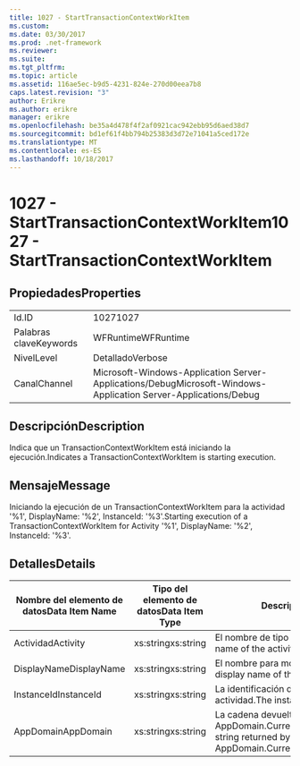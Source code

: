 ```yaml
---
title: 1027 - StartTransactionContextWorkItem
ms.custom: 
ms.date: 03/30/2017
ms.prod: .net-framework
ms.reviewer: 
ms.suite: 
ms.tgt_pltfrm: 
ms.topic: article
ms.assetid: 116ae5ec-b9d5-4231-824e-270d00eea7b8
caps.latest.revision: "3"
author: Erikre
ms.author: erikre
manager: erikre
ms.openlocfilehash: be35a4d478f4f2af0921cac942ebb95d6aed38d7
ms.sourcegitcommit: bd1ef61f4bb794b25383d3d72e71041a5ced172e
ms.translationtype: MT
ms.contentlocale: es-ES
ms.lasthandoff: 10/18/2017
---
```

# <a name="1027---starttransactioncontextworkitem"></a><span data-ttu-id="9b70d-102">1027 - StartTransactionContextWorkItem</span><span class="sxs-lookup"><span data-stu-id="9b70d-102">1027 - StartTransactionContextWorkItem</span></span>
## <a name="properties"></a><span data-ttu-id="9b70d-103">Propiedades</span><span class="sxs-lookup"><span data-stu-id="9b70d-103">Properties</span></span>  
  
|||  
|-|-|  
|<span data-ttu-id="9b70d-104">Id.</span><span class="sxs-lookup"><span data-stu-id="9b70d-104">ID</span></span>|<span data-ttu-id="9b70d-105">1027</span><span class="sxs-lookup"><span data-stu-id="9b70d-105">1027</span></span>|  
|<span data-ttu-id="9b70d-106">Palabras clave</span><span class="sxs-lookup"><span data-stu-id="9b70d-106">Keywords</span></span>|<span data-ttu-id="9b70d-107">WFRuntime</span><span class="sxs-lookup"><span data-stu-id="9b70d-107">WFRuntime</span></span>|  
|<span data-ttu-id="9b70d-108">Nivel</span><span class="sxs-lookup"><span data-stu-id="9b70d-108">Level</span></span>|<span data-ttu-id="9b70d-109">Detallado</span><span class="sxs-lookup"><span data-stu-id="9b70d-109">Verbose</span></span>|  
|<span data-ttu-id="9b70d-110">Canal</span><span class="sxs-lookup"><span data-stu-id="9b70d-110">Channel</span></span>|<span data-ttu-id="9b70d-111">Microsoft-Windows-Application Server-Applications/Debug</span><span class="sxs-lookup"><span data-stu-id="9b70d-111">Microsoft-Windows-Application Server-Applications/Debug</span></span>|  
  
## <a name="description"></a><span data-ttu-id="9b70d-112">Descripción</span><span class="sxs-lookup"><span data-stu-id="9b70d-112">Description</span></span>  
 <span data-ttu-id="9b70d-113">Indica que un TransactionContextWorkItem está iniciando la ejecución.</span><span class="sxs-lookup"><span data-stu-id="9b70d-113">Indicates a TransactionContextWorkItem is starting execution.</span></span>  
  
## <a name="message"></a><span data-ttu-id="9b70d-114">Mensaje</span><span class="sxs-lookup"><span data-stu-id="9b70d-114">Message</span></span>  
 <span data-ttu-id="9b70d-115">Iniciando la ejecución de un TransactionContextWorkItem para la actividad '%1', DisplayName: '%2', InstanceId: '%3'.</span><span class="sxs-lookup"><span data-stu-id="9b70d-115">Starting execution of a TransactionContextWorkItem for Activity '%1', DisplayName: '%2', InstanceId: '%3'.</span></span>  
  
## <a name="details"></a><span data-ttu-id="9b70d-116">Detalles</span><span class="sxs-lookup"><span data-stu-id="9b70d-116">Details</span></span>  
  
|<span data-ttu-id="9b70d-117">Nombre del elemento de datos</span><span class="sxs-lookup"><span data-stu-id="9b70d-117">Data Item Name</span></span>|<span data-ttu-id="9b70d-118">Tipo del elemento de datos</span><span class="sxs-lookup"><span data-stu-id="9b70d-118">Data Item Type</span></span>|<span data-ttu-id="9b70d-119">Descripción</span><span class="sxs-lookup"><span data-stu-id="9b70d-119">Description</span></span>|  
|--------------------|--------------------|-----------------|  
|<span data-ttu-id="9b70d-120">Actividad</span><span class="sxs-lookup"><span data-stu-id="9b70d-120">Activity</span></span>|<span data-ttu-id="9b70d-121">xs:string</span><span class="sxs-lookup"><span data-stu-id="9b70d-121">xs:string</span></span>|<span data-ttu-id="9b70d-122">El nombre de tipo de la actividad.</span><span class="sxs-lookup"><span data-stu-id="9b70d-122">The type name of the activity.</span></span>|  
|<span data-ttu-id="9b70d-123">DisplayName</span><span class="sxs-lookup"><span data-stu-id="9b70d-123">DisplayName</span></span>|<span data-ttu-id="9b70d-124">xs:string</span><span class="sxs-lookup"><span data-stu-id="9b70d-124">xs:string</span></span>|<span data-ttu-id="9b70d-125">El nombre para mostrar de la actividad.</span><span class="sxs-lookup"><span data-stu-id="9b70d-125">The display name of the activity.</span></span>|  
|<span data-ttu-id="9b70d-126">InstanceId</span><span class="sxs-lookup"><span data-stu-id="9b70d-126">InstanceId</span></span>|<span data-ttu-id="9b70d-127">xs:string</span><span class="sxs-lookup"><span data-stu-id="9b70d-127">xs:string</span></span>|<span data-ttu-id="9b70d-128">La identificación de instancia de la actividad.</span><span class="sxs-lookup"><span data-stu-id="9b70d-128">The instance id of the activity.</span></span>|  
|<span data-ttu-id="9b70d-129">AppDomain</span><span class="sxs-lookup"><span data-stu-id="9b70d-129">AppDomain</span></span>|<span data-ttu-id="9b70d-130">xs:string</span><span class="sxs-lookup"><span data-stu-id="9b70d-130">xs:string</span></span>|<span data-ttu-id="9b70d-131">La cadena devuelta por AppDomain.CurrentDomain.FriendlyName.</span><span class="sxs-lookup"><span data-stu-id="9b70d-131">The string returned by AppDomain.CurrentDomain.FriendlyName.</span></span>|
